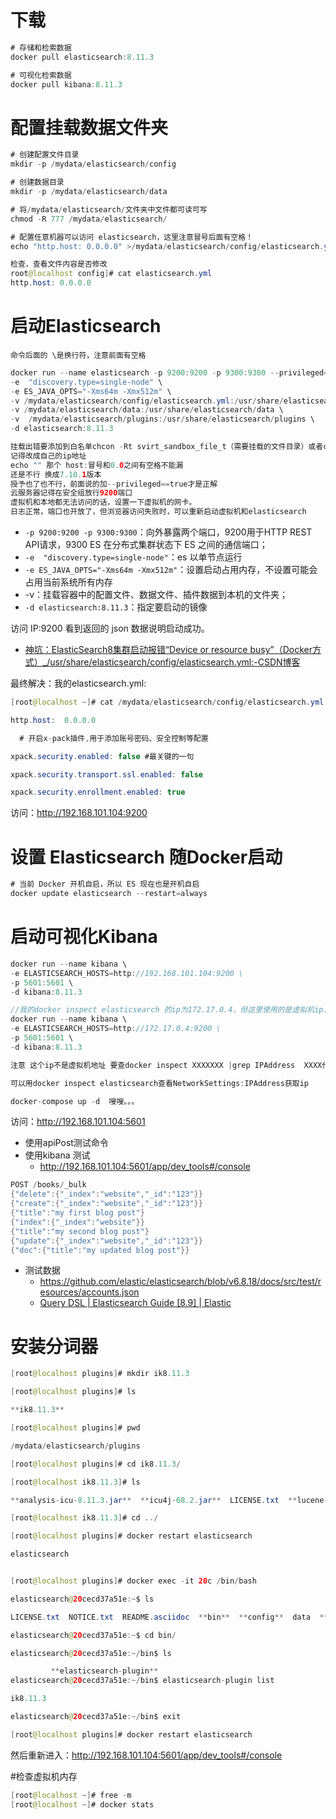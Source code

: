 # 下载
```java
# 存储和检索数据
docker pull elasticsearch:8.11.3

# 可视化检索数据
docker pull kibana:8.11.3
```

# 配置挂载数据文件夹
```java
# 创建配置文件目录
mkdir -p /mydata/elasticsearch/config

# 创建数据目录
mkdir -p /mydata/elasticsearch/data

# 将/mydata/elasticsearch/文件夹中文件都可读可写
chmod -R 777 /mydata/elasticsearch/

# 配置任意机器可以访问 elasticsearch，这里注意冒号后面有空格！
echo "http.host: 0.0.0.0" >/mydata/elasticsearch/config/elasticsearch.yml

检查，查看文件内容是否修改
root@localhost config]# cat elasticsearch.yml 
http.host: 0.0.0.0
```

# 启动Elasticsearch
	命令后面的 \是换行符，注意前面有空格
```java
docker run --name elasticsearch -p 9200:9200 -p 9300:9300 --privileged=true \
-e  "discovery.type=single-node" \
-e ES_JAVA_OPTS="-Xms64m -Xmx512m" \
-v /mydata/elasticsearch/config/elasticsearch.yml:/usr/share/elasticsearch/config/elasticsearch.yml \
-v /mydata/elasticsearch/data:/usr/share/elasticsearch/data \
-v  /mydata/elasticsearch/plugins:/usr/share/elasticsearch/plugins \
-d elasticsearch:8.11.3

挂载出错要添加到白名单chcon -Rt svirt_sandbox_file_t（需要挂载的文件目录）或者chmod -R 777 /mydata/elasticsearch/ 保证权限
记得改成自己的ip地址
echo "" 那个 host:冒号和0.0之间有空格不能漏
还是不行 换成7.10.1版本
授予也了也不行，前面说的加--privileged==true才是正解
云服务器记得在安全组放行9200端口
虚拟机和本地都无法访问的话，设置一下虚拟机的网卡。
日志正常，端口也开放了，但浏览器访问失败时，可以重新启动虚拟机和elasticsearch
```

- `-p 9200:9200 -p 9300:9300`：向外暴露两个端口，9200用于HTTP REST API请求，9300 ES 在分布式集群状态下 ES 之间的通信端口；
- `-e  "discovery.type=single-node"`：es 以单节点运行
- `-e ES_JAVA_OPTS="-Xms64m -Xmx512m"`：设置启动占用内存，不设置可能会占用当前系统所有内存
- -v：挂载容器中的配置文件、数据文件、插件数据到本机的文件夹；
- `-d elasticsearch:8.11.3`：指定要启动的镜像

访问 IP:9200 看到返回的 json 数据说明启动成功。

- [神坑：ElasticSearch8集群启动报错“Device or resource busy”（Docker方式）_/usr/share/elasticsearch/config/elasticsearch.yml:-CSDN博客](https://blog.csdn.net/tiancao222/article/details/131469295)

最终解决：我的elasticsearch.yml:
```java
[root@localhost ~]# cat /mydata/elasticsearch/config/elasticsearch.yml

http.host:  0.0.0.0

  # 开启x-pack插件,用于添加账号密码、安全控制等配置

xpack.security.enabled: false #最关键的一句

xpack.security.transport.ssl.enabled: false

xpack.security.enrollment.enabled: true
```

访问：http://192.168.101.104:9200
# 设置 Elasticsearch 随Docker启动
```java
# 当前 Docker 开机自启，所以 ES 现在也是开机自启
docker update elasticsearch --restart=always
```


# 启动可视化Kibana
```java
docker run --name kibana \
-e ELASTICSEARCH_HOSTS=http://192.168.101.104:9200 \
-p 5601:5601 \
-d kibana:8.11.3

//我的docker inspect elasticsearch 的ip为172.17.0.4，但这里使用的是虚拟机ip，可以访问成功
docker run --name kibana \
-e ELASTICSEARCH_HOSTS=http://172.17.0.4:9200 \
-p 5601:5601 \
-d kibana:8.11.3

注意 这个ip不是虚拟机地址 要查docker inspect XXXXXXX |grep IPAddress  XXXX代表的是elastic的容器id

可以用docker inspect elasticsearch查看NetworkSettings:IPAddress获取ip

docker-compose up -d  嗖嗖。。。
```

访问：http://192.168.101.104:5601

- 使用apiPost测试命令
- 使用kibana 测试
	- http://192.168.101.104:5601/app/dev_tools#/console
```java
POST /books/_bulk
{"delete":{"_index":"website","_id":"123"}}
{"create":{"_index":"website","_id":"123"}}
{"title":"my first blog post"}
{"index":{"_index":"website"}}
{"title":"my second blog post"}
{"update":{"_index":"website","_id":"123"}}
{"doc":{"title":"my updated blog post"}}
```
- 测试数据
	- https://github.com/elastic/elasticsearch/blob/v6.8.18/docs/src/test/resources/accounts.json
	- [Query DSL | Elasticsearch Guide [8.9] | Elastic](https://www.elastic.co/guide/en/elasticsearch/reference/8.9/query-dsl.html)

# 安装分词器
```java
[root@localhost plugins]# mkdir ik8.11.3

[root@localhost plugins]# ls

**ik8.11.3**

[root@localhost plugins]# pwd

/mydata/elasticsearch/plugins

[root@localhost plugins]# cd ik8.11.3/

[root@localhost ik8.11.3]# ls

**analysis-icu-8.11.3.jar**  **icu4j-68.2.jar**  LICENSE.txt  **lucene-analysis-icu-9.8.0.jar**  NOTICE.txt  plugin-descriptor.properties

[root@localhost ik8.11.3]# cd ../

[root@localhost plugins]# docker restart elasticsearch 

elasticsearch


[root@localhost plugins]# docker exec -it 20c /bin/bash

elasticsearch@20cecd37a51e:~$ ls

LICENSE.txt  NOTICE.txt  README.asciidoc  **bin**  **config**  data  **jdk**  **lib**  **logs**  **modules**  plugins

elasticsearch@20cecd37a51e:~$ cd bin/

elasticsearch@20cecd37a51e:~/bin$ ls

         **elasticsearch-plugin**  
elasticsearch@20cecd37a51e:~/bin$ elasticsearch-plugin list

ik8.11.3

elasticsearch@20cecd37a51e:~/bin$ exit

[root@localhost plugins]# docker restart elasticsearch 


```
然后重新进入：http://192.168.101.104:5601/app/dev_tools#/console

#检查虚拟机内存
```java
[root@localhost ~]# free -m
[root@localhost ~]# docker stats
```